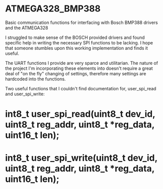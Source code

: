 # ATMEGA328_BMP388
Basic communication functions for interfacing with Bosch BMP388 drivers and the ATMEGA328

 I struggled to make sense of the BOSCH provided drivers and found specific help in writing the necessary SPI functions to be lacking. I hope that someone stumbles upon this working implementation and finds it useful.
  
The UART functions I provide are very sparce and utilitarian. The nature of the project I'm incorporating these elements into doesn't require a great deal of "on the fly" changing of settings, therefore many settings are hardcoded into the functions.

Two useful functions that I couldn't find documentation for, user_spi_read and user_spi_write:

# int8_t user_spi_read(uint8_t dev_id, uint8_t reg_addr, uint8_t *reg_data, uint16_t len);

# int8_t user_spi_write(uint8_t dev_id, uint8_t reg_addr, uint8_t *reg_data, uint16_t len);

